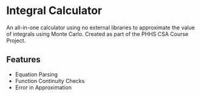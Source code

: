 # Integral Calculator

An all-in-one calculator using no external libraries to approximate the value of integrals using Monte Carlo.
Created as part of the PHHS CSA Course Project.

## Features
* Equation Parsing
* Function Continuity Checks
* Error in Approximation

